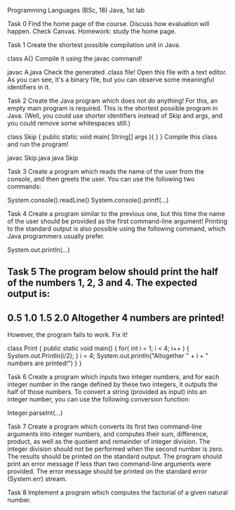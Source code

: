 Programming Languages (BSc, 18) Java, 1st lab

Task 0
Find the home page of the course. Discuss how evaluation will happen. Check Canvas. Homework: study the home page.

Task 1
Create the shortest possible compilation unit in Java.

class A{}
Compile it using the javac command!

javac A.java
Check the generated .class file! Open this file with a text editor. As you can see, it's a binary file, but you can observe some meaningful identifiers in it.

Task 2
Create the Java program which does not do anything! For this, an empty main program is required. This is the shortest possible program in Java. (Well, you could use shorter identifiers instead of Skip and args, and you could remove some whitespaces still.)

class Skip {
    public static void main( String[] args ){
    }
}
Compile this class and run the program!

javac Skip.java
java Skip

Task 3
Create a program which reads the name of the user from the console, and then greets the user. You can use the following two commands:

System.console().readLine()
System.console().printf(...)

Task 4
Create a program similar to the previous one, but this time the name of the user should be provided as the first command-line argument! Printing to the standard output is also possible using the following command, which Java programmers usually prefer.

System.out.println(...)

Task 5
The program below should print the half of the numbers 1, 2, 3 and 4. The expected output is:
--------------------------
0.5
1.0
1.5
2.0
Altogether 4 numbers are printed!
-------------------
However, the program fails to work. Fix it!

class Print {
    public static void main() {
        for( int i = 1; i < 4; i++ ) {
            System.out.Println(i/2);
        }
        i = 4;
        System.out.println("Altogether " + i + " numbers are printed!")
    }
}

Task 6
Create a program which inputs two integer numbers, and for each integer number in the range defined by these two integers, it outputs the half of those numbers. To convert a string (provided as input) into an integer number, you can use the following conversion function:

Integer.parseInt(...)

Task 7
Create a program which converts its first two command-line arguments into integer numbers, and computes their sum, difference, product, as well as the quotient and remainder of integer division. The integer division should not be performed when the second number is zero. The results should be printed on the standard output. The program should print an error message if less than two command-line arguments were provided. The error message should be printed on the standard error (System.err) stream.

Task 8
Implement a program which computes the factorial of a given natural number.
